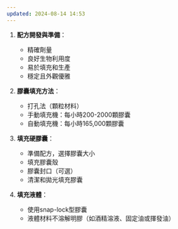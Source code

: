 ```yaml
---
updated: 2024-08-14 14:53
---
```

1. **配方開發與準備**：
    
    - 精確劑量
    - 良好生物利用度
    - 易於填充和生產
    - 穩定且外觀優雅
2. **膠囊填充方法**：
    
    - 打孔法（顆粒材料）
    - 手動填充機：每小時200-2000顆膠囊
    - 自動填充機：每小時165,000顆膠囊
3. **填充硬膠囊**：
    
    - 準備配方，選擇膠囊大小
    - 填充膠囊殼
    - 膠囊封口（可選）
    - 清潔和拋光填充膠囊
4. **填充液體**：
    
    - 使用snap-lock型膠囊
    - 液體材料不溶解明膠（如酒精溶液、固定油或揮發油）